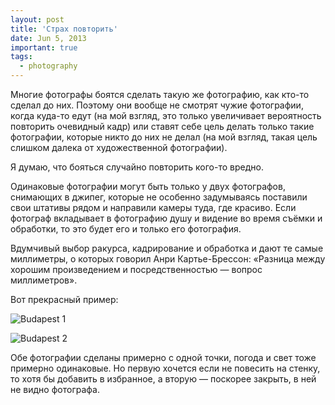 ```yaml
---
layout: post
title: 'Страх повторить'
date: Jun 5, 2013
important: true
tags:
  - photography
---
```


Многие фотографы боятся сделать такую же фотографию, как кто-то сделал до них. Поэтому они вообще не смотрят чужие фотографии, когда куда-то едут (на мой взгляд, это только увеличивает вероятность повторить очевидный кадр) или ставят себе цель делать только такие фотографии, которые никто до них не делал (на мой взгляд, такая цель слишком далека от художественной фотографии).

Я думаю, что бояться случайно повторить кого-то вредно.

<!--more-->

Одинаковые фотографии могут быть только у двух фотографов, снимающих в джипег, которые не особенно задумываясь поставили свои штативы рядом и направили камеры туда, где красиво. Если фотограф вкладывает в фотографию душу и видение во время съёмки и обработки, то это будет его и только его фотография.

Вдумчивый выбор ракурса, кадрирование и обработка и дают те самые миллиметры, о которых говорил Анри Картье-Брессон: «Разница между хорошим произведением и посредственностью — вопрос миллиметров».

Вот прекрасный пример:

![Budapest 1](upload://budapest-1.jpg)

![Budapest 2](upload://budapest-2.jpg)

Обе фотографии сделаны примерно с одной точки, погода и свет тоже примерно одинаковые. Но первую хочется если не повесить на стенку, то хотя бы добавить в избранное, а вторую — поскорее закрыть, в ней не видно фотографа.
